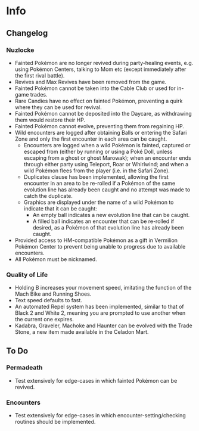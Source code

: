# Info

## Changelog

### Nuzlocke
* Fainted Pokémon are no longer revived during party-healing events, e.g. using Pokémon Centers, talking to Mom etc (except immediately after the first rival battle).
* Revives and Max Revives have been removed from the game.
* Fainted Pokémon cannot be taken into the Cable Club or used for in-game trades.
* Rare Candies have no effect on fainted Pokémon, preventing a quirk where they can be used for revival.
* Fainted Pokémon cannot be deposited into the Daycare, as withdrawing them would restore their HP.
* Fainted Pokémon cannot evolve, preventing them from regaining HP.
* Wild encounters are logged after obtaining Balls or entering the Safari Zone and only the first encounter in each area can be caught.
	* Encounters are logged when a wild Pokémon is fainted, captured or escaped from (either by running or using a Poké Doll, unless escaping from a ghost or ghost Marowak); when an encounter ends through either party using Teleport, Roar or Whirlwind; and when a wild Pokémon flees from the player (i.e. in the Safari Zone).
	* Duplicates clause has been implemented, allowing the first encounter in an area to be re-rolled if a Pokémon of the same evolution line has already been caught and no attempt was made to catch the duplicate.
	* Graphics are displayed under the name of a wild Pokémon to indicate that it can be caught:
		* An empty ball indicates a new evolution line that can be caught.
		* A filled ball indicates an encounter that can be re-rolled if desired, as a Pokémon of that evolution line has already been caught.
* Provided access to HM-compatible Pokémon as a gift in Vermilion Pokémon Center to prevent being unable to progress due to available encounters.
* All Pokémon must be nicknamed.

### Quality of Life
* Holding B increases your movement speed, imitating the function of the Mach Bike and Running Shoes.
* Text speed defaults to fast.
* An automated Repel system has been implemented, similar to that of Black 2 and White 2, meaning you are prompted to use another when the current one expires.
* Kadabra, Graveler, Machoke and Haunter can be evolved with the Trade Stone, a new item made available in the Celadon Mart.

## To Do

### Permadeath
* Test extensively for edge-cases in which fainted Pokémon can be revived.

### Encounters
* Test extensively for edge-cases in which encounter-setting/checking routines should be implemented.
